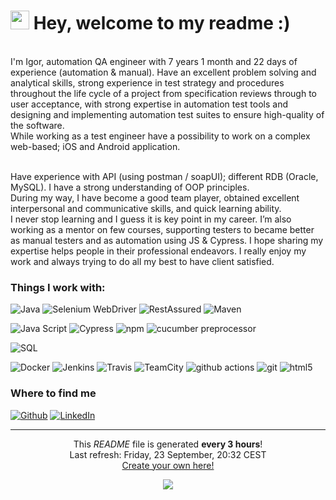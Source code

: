 <h1><img src="https://emojis.slackmojis.com/emojis/images/1531849430/4246/blob-sunglasses.gif?1531849430" width="30"/> Hey, welcome to my readme :)</h1>

<p> </br> I'm Igor, automation QA engineer with 7 years 1 month and 22 days of experience (automation & manual).
Have an excellent problem solving and analytical skills, strong experience in test strategy and procedures throughout the life cycle of a project from specification reviews through to user acceptance, with strong expertise in automation test tools and designing and implementing automation test suites to ensure high-quality of the software.
</br> While working as a test engineer have a possibility to work on a complex web-based; iOS and Android application. 
<p>
</br> Have experience with API (using postman / soapUI); different RDB (Oracle, MySQL). I have a strong understanding of OOP principles. 
</br> During my way, I have become a good team player, obtained excellent interpersonal and communicative skills, and quick learning ability.
</br> I never stop learning and I guess it is key point in my career. I’m also working as a mentor on few courses, supporting testers to became better as manual testers and as automation using JS & Cypress. I hope sharing my expertise helps people in their professional endeavors.
I really enjoy my work and always trying to do all my best to have client satisfied.
</p>
<h3>Things I work with:</h3>
<p>
  <img alt="Java" src="https://img.shields.io/badge/-Java-2088FF?style=flat-square&logo=java&logoColor=white" >
  <img alt="Selenium WebDriver" src="https://img.shields.io/badge/-SeleniumWebDriver-2088FF?style=flat-square&logo=selenium-web-driver&logoColor=white" >
  <img alt="RestAssured" src="https://img.shields.io/badge/-Rest_Assured-2088FF?style=flat-square&logo=rest_assured&logoColor=white" >
  <img alt="Maven" src="https://img.shields.io/badge/-Maven-2088FF?style=flat-square&logo=Maven&logoColor=white" />
</p>
<p>
  <img alt="Java Script" src="https://img.shields.io/badge/-JavaScript-45b8d8?style=flat-square&logo=javascript&logoColor=white" >
  <img alt="Cypress" src="https://img.shields.io/badge/-Cypress-45b8d8?style=flat-square&logo=cypress&logoColor=white" />
  <img alt="npm" src="https://img.shields.io/badge/-NPM-45b8d8?style=flat-square&logo=npm&logoColor=white" />
  <img alt="cucumber preprocessor" src="https://img.shields.io/badge/-Cucumber_preprocessor-45b8d8?style=flat-square&logo=BDD&logoColor=white" />
</p>
<p>
  <img alt="SQL" src="https://img.shields.io/badge/-SQL-45b8d8?style=flat-square&logo=mssql&logoColor=white" >
</p>
<p>
  <img alt="Docker" src="https://img.shields.io/badge/-Docker-F05032?style=flat-square&logo=docker&logoColor=white" />
  <img alt="Jenkins" src="https://img.shields.io/badge/-Jenkins-FB542B?style=flat-square&logo=Jenkins&logoColor=white" />
  <img alt="Travis" src="https://img.shields.io/badge/-Travis-FB542B?style=flat-square&logo=Travis&logoColor=white" />
  <img alt="TeamCity" src="https://img.shields.io/badge/-Team_City-FB542B?style=flat-square&logo=team_city&logoColor=white" />
  <img alt="github actions" src="https://img.shields.io/badge/-Github_Actions-FB542B?style=flat-square&logo=github-actions&logoColor=white" />
  <img alt="git" src="https://img.shields.io/badge/-Git-F05032?style=flat-square&logo=git&logoColor=white" />
  <img alt="html5" src="https://img.shields.io/badge/-HTML5-F05032?style=flat-square&logo=html5&logoColor=white" />
</p>

<h3>Where to find me</h3>
<p><a href="https://github.com/dlgshi" target="_blank"><img alt="Github" src="https://img.shields.io/badge/GitHub-%2312100E.svg?&style=for-the-badge&logo=Github&logoColor=white" /></a> <a href="https://www.linkedin.com/in/igor-dlugosh-8614b075/" target="_blank"><img alt="LinkedIn" src="https://img.shields.io/badge/linkedin-%230077B5.svg?&style=for-the-badge&logo=linkedin&logoColor=white" /></a>
</p>

------------
<p align="center">This <i>README</i> file is generated <b>every 3 hours</b>!</br>Last refresh: Friday, 23 September, 20:32 CEST <br /><a href="https://medium.com/@th.guibert/how-to-create-a-self-updating-readme-md-for-your-github-profile-f8b05744ca91">Create your own here!</a></p>
<p align="center"><img src="https://github.com/thmsgbrt/thmsgbrt/workflows/README%20build/badge.svg" />